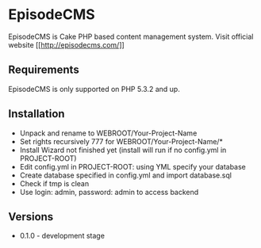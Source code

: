 EpisodeCMS
==========
EpisodeCMS is Cake PHP based content management system.
Visit official website [[http://episodecms.com/]]


Requirements
------------
EpisodeCMS is only supported on PHP 5.3.2 and up.


Installation
------------
* Unpack and rename to WEBROOT/Your-Project-Name
* Set rights recursively 777 for WEBROOT/Your-Project-Name/*
* Install Wizard not finished yet (install will run if no config.yml in PROJECT-ROOT)
* Edit config.yml in PROJECT-ROOT: using YML specify your database
* Create database specified in config.yml and import database.sql
* Check if tmp is clean
* Use login: admin, password: admin to access backend

Versions
--------
 * 0.1.0 - development stage
